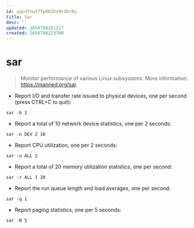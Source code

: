 ```yaml
---
id: yqc4fnw37fp8b1hs9rdbr0y
title: Sar
desc: ''
updated: 1654788261217
created: 1654788223700
---
```


# sar

> Monitor performance of various Linux subsystems.
> More information: <https://manned.org/sar>.

- Report I/O and transfer rate issued to physical devices, one per second (press CTRL+C to quit):

`sar -b 1`

- Report a total of 10 network device statistics, one per 2 seconds:

`sar -n DEV 2 10`

- Report CPU utilization, one per 2 seconds:

`sar -u ALL 2`

- Report a total of 20 memory utilization statistics, one per second:

`sar -r ALL 1 20`

- Report the run queue length and load averages, one per second:

`sar -q 1`

- Report paging statistics, one per 5 seconds:

`sar -B 5`
